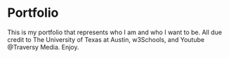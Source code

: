 # Portfolio
This is my portfolio that represents who I am and who I want to be. All due credit to The University of Texas at Austin, w3Schools, and Youtube @Traversy Media.
Enjoy.